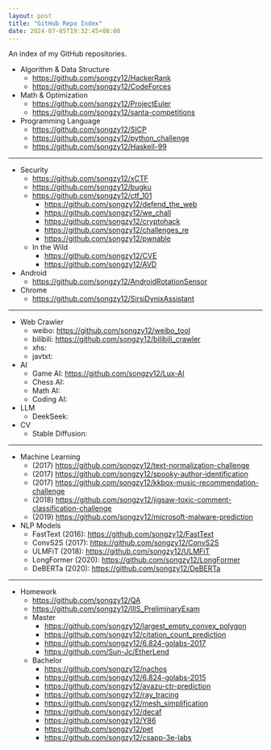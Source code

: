 ```yaml
---
layout: post
title: "GitHub Repo Index"
date: 2024-07-05T19:32:45+08:00
---
```


An index of my GitHub repositories.

* Algorithm & Data Structure
  * https://github.com/songzy12/HackerRank
  * https://github.com/songzy12/CodeForces
* Math & Optimization
  * https://github.com/songzy12/ProjectEuler
  * https://github.com/songzy12/santa-competitions
* Programming Language
  * https://github.com/songzy12/SICP
  * https://github.com/songzy12/python_challenge
  * https://github.com/songzy12/Haskell-99

---
* Security
  * https://github.com/songzy12/xCTF
  * https://github.com/songzy12/bugku
  * https://github.com/songzy12/ctf_101
    * https://github.com/songzy12/defend_the_web
    * https://github.com/songzy12/we_chall
    * https://github.com/songzy12/cryptohack
    * https://github.com/songzy12/challenges_re
    * https://github.com/songzy12/pwnable
  * In the Wild
    * https://github.com/songzy12/CVE
    * https://github.com/songzy12/AVD
* Android
  * https://github.com/songzy12/AndroidRotationSensor
* Chrome
  * https://github.com/songzy12/SirsiDynixAssistant

---
* Web Crawler
  * weibo: https://github.com/songzy12/weibo_tool
  * bilibili: https://github.com/songzy12/bilibili_crawler
  * xhs: 
  * javtxt:
* AI
  * Game AI: https://github.com/songzy12/Lux-AI
  * Chess AI:
  * Math AI:
  * Coding AI:
* LLM
  * DeekSeek:
* CV
  * Stable Diffusion:

---
* Machine Learning
  * (2017) https://github.com/songzy12/text-normalization-challenge
  * (2017) https://github.com/songzy12/spooky-author-identification
  * (2017) https://github.com/songzy12/kkbox-music-recommendation-challenge
  * (2018) https://github.com/songzy12/jigsaw-toxic-comment-classification-challenge
  * (2019) https://github.com/songzy12/microsoft-malware-prediction
* NLP Models
  * FastText (2016): https://github.com/songzy12/FastText
  * ConvS2S (2017): https://github.com/songzy12/ConvS2S
  * ULMFiT (2018): https://github.com/songzy12/ULMFiT
  * LongFormer (2020): https://github.com/songzy12/LongFormer
  * DeBERTa (2020): https://github.com/songzy12/DeBERTa

---
* Homework
  * https://github.com/songzy12/QA
  * https://github.com/songzy12/IIIS_PreliminaryExam
  * Master
    * https://github.com/songzy12/largest_empty_convex_polygon
    * https://github.com/songzy12/citation_count_prediction
    * https://github.com/songzy12/6.824-golabs-2017
    * https://github.com/Sun-Jc/EtherLend
  * Bachelor
    * https://github.com/songzy12/nachos
    * https://github.com/songzy12/6.824-golabs-2015
    * https://github.com/songzy12/avazu-ctr-prediction
    * https://github.com/songzy12/ray_tracing
    * https://github.com/songzy12/mesh_simplification
    * https://github.com/songzy12/decaf
    * https://github.com/songzy12/Y86
    * https://github.com/songzy12/pet
    * https://github.com/songzy12/csapp-3e-labs
